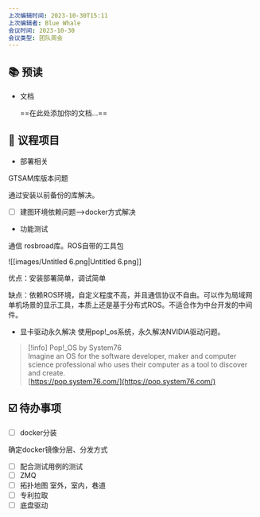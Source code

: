 ```yaml
---
上次编辑时间: 2023-10-30T15:11
上次编辑者: Blue Whale
会议时间: 2023-10-30
会议类型: 团队周会
---
```

## 📚 预读

- 文档
    
    ==在此处添加你的文档...==
    

## 📣 议程项目

- 部署相关

GTSAM库版本问题

通过安装以前备份的库解决。

- [ ] 建图环境依赖问题——>docker方式解决

- 功能测试

通信 rosbroad库。ROS自带的工具包

![[images/Untitled 6.png|Untitled 6.png]]

优点：安装部署简单，调试简单

缺点：依赖ROS环境，自定义程度不高，并且通信协议不自由。可以作为局域网单机场景的显示工具，本质上还是基于分布式ROS。不适合作为中台开发的中间件。

- 显卡驱动永久解决 使用pop!_os系统，永久解决NVIDIA驱动问题。

> [!info] Pop!_OS by System76  
> Imagine an OS for the software developer, maker and computer science professional who uses their computer as a tool to discover and create.  
> [https://pop.system76.com/](https://pop.system76.com/)  

## ☑️ 待办事项

- [ ] docker分装

确定docker镜像分层、分发方式

- [ ] 配合测试用例的测试
- [ ] ZMQ
- [ ] 拓扑地图 室外，室内，巷道
- [ ] 专利拉取
- [ ] 底盘驱动